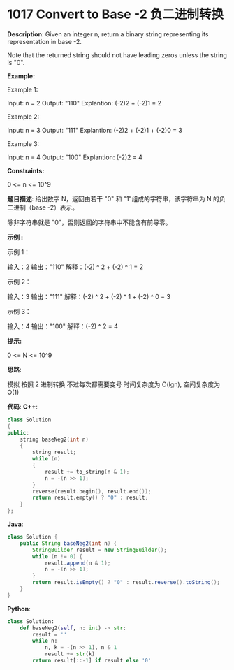 # 1017 Convert to Base -2 负二进制转换

__Description__:
Given an integer n, return a binary string representing its representation in base -2.

Note that the returned string should not have leading zeros unless the string is "0".

__Example:__

Example 1:

Input: n = 2
Output: "110"
Explantion: (-2)2 + (-2)1 = 2

Example 2:

Input: n = 3
Output: "111"
Explantion: (-2)2 + (-2)1 + (-2)0 = 3

Example 3:

Input: n = 4
Output: "100"
Explantion: (-2)2 = 4

__Constraints:__

0 <= n <= 10^9

__题目描述__:
给出数字 N，返回由若干 "0" 和 "1"组成的字符串，该字符串为 N 的负二进制（base -2）表示。

除非字符串就是 "0"，否则返回的字符串中不能含有前导零。

__示例 :__

示例 1：

输入：2
输出："110"
解释：(-2) ^ 2 + (-2) ^ 1 = 2

示例 2：

输入：3
输出："111"
解释：(-2) ^ 2 + (-2) ^ 1 + (-2) ^ 0 = 3

示例 3：

输入：4
输出："100"
解释：(-2) ^ 2 = 4

__提示:__

0 <= N <= 10^9

__思路__:

模拟
按照 2 进制转换
不过每次都需要变号
时间复杂度为 O(lgn), 空间复杂度为 O(1)

__代码__:
__C++__:

```C++
class Solution 
{
public:
    string baseNeg2(int n)
    {
        string result;
        while (n)
        {
            result += to_string(n & 1);
            n = -(n >> 1);
        }
        reverse(result.begin(), result.end());
        return result.empty() ? "0" : result;
    }
};
```

__Java__:

```Java
class Solution {
    public String baseNeg2(int n) {
        StringBuilder result = new StringBuilder();
        while (n != 0) {
            result.append(n & 1);
            n = -(n >> 1);
        }
        return result.isEmpty() ? "0" : result.reverse().toString();
    }
}
```

__Python__:

```Python
class Solution:
    def baseNeg2(self, n: int) -> str:
        result = ''
        while n:
            n, k = -(n >> 1), n & 1
            result += str(k)
        return result[::-1] if result else '0'
```
